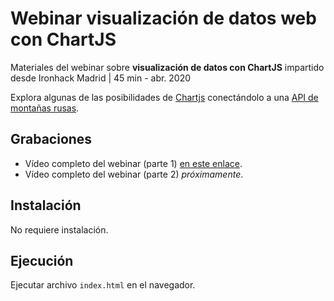 # Webinar visualización de datos web con ChartJS

Materiales del webinar sobre **visualización de datos con ChartJS** impartido desde Ironhack Madrid | 45 min - abr. 2020

Explora algunas de las posibilidades de [Chartjs](https://www.chartjs.org/) conectándolo a una [API de montañas rusas](https://github.com/german-alvarez-dev/api-coasters).

## Grabaciones
- Vídeo completo del webinar (parte 1) [en este enlace](https://youtu.be/1R1tNZMnMmU).
- Vídeo completo del webinar (parte 2) *próximamente*.

## Instalación
No requiere instalación.

## Ejecución
Ejecutar archivo `index.html` en el navegador.
